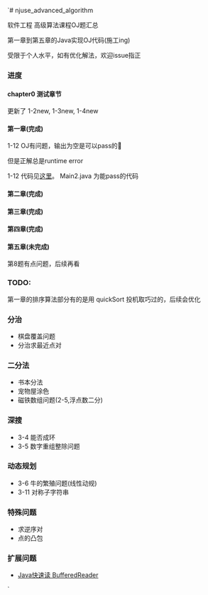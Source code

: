 `# njuse_advanced_algorithm

软件工程 高级算法课程OJ题汇总

第一章到第五章的Java实现OJ代码(施工ing)

受限于个人水平，如有优化解法，欢迎issue指正

### 进度

#### chapter0 测试章节

更新了 1-2new, 1-3new, 1-4new

#### 第一章(完成)

1-12 OJ有问题，输出为空是可以pass的🤦

但是正解总是runtime error

1-12 代码见[这里](src/main/java/com/lcy/chapter1/t12/Main2.java)。
Main2.java 为能pass的代码

#### 第二章(完成)

#### 第三章(完成)

#### 第四章(完成)

#### 第五章(未完成)

第8题有点问题，后续再看

### TODO:

第一章的排序算法部分有的是用 quickSort 投机取巧过的，后续会优化

### 分治

- 棋盘覆盖问题
- 分治求最近点对

### 二分法

- 书本分法
- 宠物屋涂色
- 磁铁数组问题(2-5,浮点数二分)

### 深搜

- 3-4 能否成环
- 3-5 数字重组整除问题

### 动态规划

- 3-6 牛的繁殖问题(线性动规)
- 3-11 对称子字符串

### 特殊问题

- 求逆序对
- 点的凸包

### 扩展问题

- [Java快速读 BufferedReader](src/main/java/com/lcy/other/fast_read/Main.java)

`